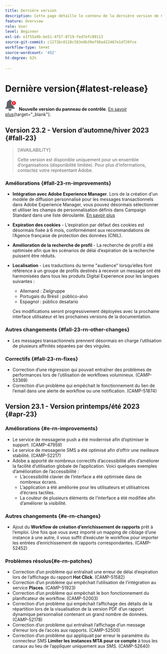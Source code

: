 ```yaml
---
title: Dernière version
description: Cette page détaille le contenu de la dernière version de Campaign Standard
feature: Overview
role: User
level: Beginner
exl-id: e1f55a9b-be51-4f57-8719-fed7efc89113
source-git-commit: c1271bc0128c583e9b39ef98a422487e1df20fce
workflow-type: tm+mt
source-wordcount: '452'
ht-degree: 62%

---
```



# Dernière version{#latest-release}

![Panneau de contrôle](assets/do-not-localize/cp-icon.png) **Nouvelle version du panneau de contrôle**. [En savoir plus](https://experienceleague.adobe.com/docs/control-panel/using/release-notes.html?lang=fr){target="_blank"}.



## Version 23.2 - Version d’automne/hiver 2023 {#fall-23}

>[!AVAILABILITY]
>
>Cette version est disponible uniquement pour un ensemble d’organisations (disponibilité limitée). Pour plus d’informations, contactez votre représentant Adobe.

### Améliorations {#fall-23-rn-improvements}

* **Intégration avec Adobe Experience Manager**. Lors de la création d&#39;un modèle de diffusion personnalisé pour les messages transactionnels dans Adobe Experience Manager, vous pouvez désormais sélectionner et utiliser les champs de personnalisation définis dans Campaign Standard dans une liste déroulante. [En savoir plus](../../integrating/using/creating-email-experience-manager.md)

* **Expiration des cookies** - L’expiration par défaut des cookies est désormais fixée à 6 mois, conformément aux recommandations de l’Agence française de protection des données (CNIL).

* **Amélioration de la recherche de profil** - La recherche de profil a été optimisée afin que les scénarios de délai d’expiration de la recherche puissent être réduits.

* **Localisation** - Les traductions du terme &quot;audience&quot; lorsqu’elles font référence à un groupe de profils destinés à recevoir un message ont été harmonisées dans tous les produits Digital Experience pour les langues suivantes :

   * Allemand : Zielgruppe
   * Portugais du Brésil : público-alvo
   * Espagnol : público desatario

  Ces modifications seront progressivement déployées avec la prochaine interface utilisateur et les prochaines versions de la documentation.


### Autres changements  {#fall-23-rn-other-changes}

* Les messages transactionnels prennent désormais en charge l’utilisation de plusieurs affinités séparées par des virgules.

### Correctifs {#fall-23-rn-fixes}

* Correction d’une régression qui pouvait entraîner des problèmes de performances lors de l’utilisation de workflows volumineux. (CAMP-53369)
* Correction d’un problème qui empêchait le fonctionnement du lien de l’email dans une alerte de workflow ou une notification. (CAMP-51874)

## Version 23.1 - Version printemps/été 2023 {#apr-23}

### Améliorations {#e-rn-improvements}

* Le service de messagerie push a été modernisé afin d’optimiser le support. (CAMP-47959)
* Le service de messagerie SMS a été optimisé afin d’offrir une meilleure stabilité. (CAMP-52217)
* Adobe a apporté de nombreux correctifs d’accessibilité afin d’améliorer la facilité d’utilisation globale de l’application. Voici quelques exemples d’amélioration de l’accessibilité :
   * L’accessibilité clavier de l’interface a été optimisée dans de nombreux écrans.
   * L’application a été améliorée pour les utilisateurs et utilisatrices d’écrans tactiles.
   * La couleur de plusieurs éléments de l’interface a été modifiée afin d’améliorer la visibilité.

### Autres changements  {#e-rn-changes}

* Ajout du **Workflow de création d’enrichissement de rapports** prêt à l’emploi. Une fois que vous avez importé un mapping de ciblage d’une instance à une autre, il vous suffit d’exécuter le workflow pour importer les entrées d’enrichissement de rapports correspondantes. (CAMP-52452)

### Problèmes résolus{#e-rn-patches}

* Correction d’un problème qui entraînait une erreur de délai d’expiration lors de l’affichage du rapport **Hot Click**. (CAMP-51582)
* Correction d’un problème qui empêchait l’utilisation de l’intégration au service **Places**. (CAMP-51923)
* Correction d’un problème qui empêchait le bon fonctionnement du planificateur de workflow. (CAMP-52003)
* Correction d’un problème qui empêchait l’affichage des détails de la répartition lors de la visualisation de la version PDF d’un rapport dynamique personnalisé contenant un grand nombre de données. (CAMP-52178)
* Correction d’un problème qui entraînait l’affichage d’un message d’erreur lors de l’accès aux rapports. (CAMP-52500)
* Correction d’un problème qui appliquait par erreur le paramètre du connecteur SMS **Limiter les instances MTA pour ce compte** à tous les canaux au lieu de l’appliquer uniquement aux SMS. (CAMP-52640)
